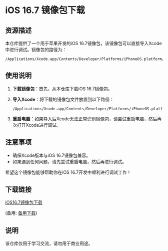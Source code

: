 # iOS 16.7 镜像包下载

## 资源描述

本仓库提供了一个用于苹果开发的iOS 16.7镜像包，该镜像包可以直接导入Xcode中进行调试。镜像包的路径为：

```
/Applications/Xcode.app/Contents/Developer/Platforms/iPhoneOS.platform/DeviceSupport
```

## 使用说明

1. **下载镜像包**：首先，从本仓库下载iOS 16.7镜像包。

2. **导入Xcode**：将下载的镜像包文件放置到以下路径：
   ```
   /Applications/Xcode.app/Contents/Developer/Platforms/iPhoneOS.platform/DeviceSupport
   ```

3. **重启电脑**：如果导入后Xcode无法正常识别镜像包，请尝试重启电脑，然后再次打开Xcode进行调试。

## 注意事项

- 确保Xcode版本与iOS 16.7镜像包兼容。
- 如果遇到任何问题，请先尝试重启电脑，然后再进行调试。

希望这个镜像包能够帮助你在iOS 16.7开发中顺利进行调试工作！

## 下载链接
[iOS16.7镜像包下载](https://pan.quark.cn/s/c377f0438bc5) 

(备用: [备用下载](https://pan.baidu.com/s/1cCjJDtW8TIUCETaecvqaew?pwd=1234))

## 说明

该仓库仅用于学习交流，请勿用于商业用途。
